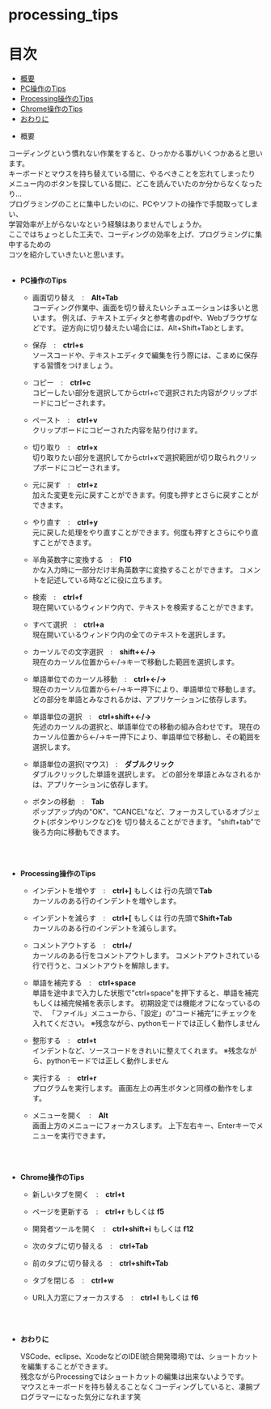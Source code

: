 # processing_tips

# 目次
* [概要](#anchor1)
* [PC操作のTips](#anchor2)
* [Processing操作のTips](#anchor3)
* [Chrome操作のTips](#anchor4)
* [おわりに](#anchor5)

<a id="anchor1"></a>

* 概要

コーディングという慣れない作業をすると、ひっかかる事がいくつかあると思います。<br>
キーボードとマウスを持ち替えている間に、やるべきことを忘れてしまったり<br>
メニュー内のボタンを探している間に、どこを読んでいたのか分からなくなったり…<br>
プログラミングのことに集中したいのに、PCやソフトの操作で手間取ってしまい、<br>
学習効率が上がらないなという経験はありませんでしょうか。<br>
ここではちょっとした工夫で、コーディングの効率を上げ、プログラミングに集中するための<br>
コツを紹介していきたいと思います。
<br>
<br>
<a id="anchor2"></a>

* **PC操作のTips**
    - 画面切り替え　:　**Alt+Tab**<br>
    コーディング作業中、画面を切り替えたいシチュエーションは多いと思います。
    例えば、テキストエディタと参考書のpdfや、Webブラウザなどです。
    逆方向に切り替えたい場合には、Alt+Shift+Tabとします。
    
    - 保存　:　**ctrl+s**<br>
    ソースコードや、テキストエディタで編集を行う際には、こまめに保存する習慣をつけましょう。
    
    - コピー　:　**ctrl+c**<br>
    コピーしたい部分を選択してからctrl+cで選択された内容がクリップボードにコピーされます。
    
    - ペースト　:　**ctrl+v**<br>
    クリップボードにコピーされた内容を貼り付けます。
    
    - 切り取り　:　**ctrl+x**<br>
    切り取りたい部分を選択してからctrl+xで選択範囲が切り取られクリップボードにコピーされます。
    
    - 元に戻す　:　**ctrl+z**<br>
    加えた変更を元に戻すことができます。何度も押すとさらに戻すことができます。
    
    - やり直す　:　**ctrl+y**<br>
    元に戻した処理をやり直すことができます。何度も押すとさらにやり直すことができます。
    
    - 半角英数字に変換する　:　**F10**<br>
    かな入力時に一部分だけ半角英数字に変換することができます。
    コメントを記述している時などに役に立ちます。
    
    - 検索　:　**ctrl+f**<br>
    現在開いているウィンドウ内で、テキストを検索することができます。
    
    - すべて選択　:　**ctrl+a**<br>
    現在開いているウィンドウ内の全てのテキストを選択します。
    
    - カーソルでの文字選択　:　**shift+←/→**<br>
    現在のカーソル位置から←/→キーで移動した範囲を選択します。

    - 単語単位でのカーソル移動　:　**ctrl+←/→**<br>
    現在のカーソル位置から←/→キー押下により、単語単位で移動します。
    どの部分を単語とみなされるかは、アプリケーションに依存します。
    
    - 単語単位の選択　:　**ctrl+shift+←/→**<br>
    先述のカーソルの選択と、単語単位での移動の組み合わせです。
    現在のカーソル位置から←/→キー押下により、単語単位で移動し、その範囲を選択します。
    
    - 単語単位の選択(マウス)　:　**ダブルクリック**<br>
    ダブルクリックした単語を選択します。
    どの部分を単語とみなされるかは、アプリケーションに依存します。
    
    - ボタンの移動　:　**Tab**<br>
    ポップアップ内の"OK"、"CANCEL"など、フォーカスしているオブジェクト(ボタンやリンクなど)を
    切り替えることができます。
    "shift+tab"で後ろ方向に移動もできます。
    
<br>
<br>
<a id="anchor3"></a>

* **Processing操作のTips**
    - インデントを増やす　:　**ctrl+]** もしくは 行の先頭で**Tab**<br>
    カーソルのある行のインデントを増やします。

    - インデントを減らす　:　**ctrl+[** もしくは 行の先頭で**Shift+Tab**<br>
    カーソルのある行のインデントを減らします。
    
    - コメントアウトする　:　**ctrl+/**<br>
    カーソルのある行をコメントアウトします。
    コメントアウトされている行で行うと、コメントアウトを解除します。
    
    - 単語を補完する　:　**ctrl+space**<br>
    単語を途中まで入力した状態で"ctrl+space"を押下すると、単語を補完もしくは補完候補を表示します。
    初期設定では機能オフになっているので、
    「ファイル」メニューから、「設定」の"コード補完"にチェックを入れてください。
    ※残念ながら、pythonモードでは正しく動作しません
    
    - 整形する　:　**ctrl+t**<br>
    インデントなど、ソースコードをきれいに整えてくれます。
    ※残念ながら、pythonモードでは正しく動作しません
    
    - 実行する　:　**ctrl+r**<br>
    プログラムを実行します。
    画面左上の再生ボタンと同様の動作をします。
    
    - メニューを開く　:　**Alt**<br>
    画面上方のメニューにフォーカスします。
    上下左右キー、Enterキーでメニューを実行できます。

<br>
<br>
<a id="anchor4"></a>

* **Chrome操作のTips**
    - 新しいタブを開く　:　**ctrl+t**<br>

    - ページを更新する　:　**ctrl+r** もしくは **f5**<br>
    
    - 開発者ツールを開く　:　**ctrl+shift+i** もしくは **f12**<br>
    
    - 次のタブに切り替える　:　**ctrl+Tab**<br>
    
    - 前のタブに切り替える　:　**ctrl+shift+Tab**<br>
    
    - タブを閉じる　:　**ctrl+w**<br>
    
    - URL入力窓にフォーカスする　:　**ctrl+l** もしくは **f6**<br>
    
<br>
<br>
<a id="anchor5"></a>

* **おわりに**

    VSCode、eclipse、XcodeなどのIDE(統合開発環境)では、ショートカットを編集することができます。<br>
    残念ながらProcessingではショートカットの編集は出来ないようです。<br>
    マウスとキーボードを持ち替えることなくコーディングしていると、凄腕プログラマーになった気分になれます笑<br>

